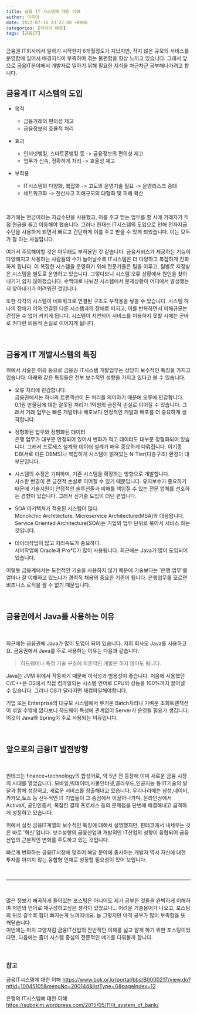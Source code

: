 ```yaml
---
title: 금융 IT 시스템에 대한 이해
author: 이주아
date: 2022-07-16 23:27:00 +0900
categories: [커리어 여정]
tags: [금융IT]
---
```



금융권 IT회사에서 일하기 시작한지 6개월정도가 지났지만, 작지 않은 규모의 서비스를 운영함에 있어서 배경지식이 부족하여 겪는 불편함을 항상 느끼고 있습니다. 그래서 앞으로 금융IT분야에서 개발자로 일하기 위해 필요한 지식을 차근차근 공부해나가려고 합니다. 

## 금융계 IT 시스템의 도입

 - 목적
   - 금융거래의 편의성 제고
   - 금융정보의 효율적 처리

- 효과
  - 인터넷뱅킹, 스마트폰뱅킹 등 -> 금융정보의 편의성 제고
  - 업무가 신속, 정확하게 처리 -> 효율성 제고

- 부작용
  - IT시스템의 다양화, 복잡화 -> 고도의 운영기술 필요 -> 운영리스크 증대
  - 네트워크화 -> 전산사고 피해규모의 대형화 및 피해 확산

<br>

과거에는 현금이라는 지급수단을 사용했고, 이를 주고 받는 업무를 할 시에 거래자가 직접 현금을 들고 이동해야 했습니다. 그러나 현재는 IT시스템의 도입으로 인해 전자지급수단을 사용하게 되면서 빠르고 간단하게 이를 주고 받을 수 있게 되었습니다. 이는 모두가 잘 아는 사실입니다.  

여기서 주목해야할 것은 아무래도 부작용인 것 같습니다. 금융서비스가 제공하는 기능이 다양해지고 사용하는 사람들의 수가 늘어날수록 IT시스템은 더 다양하고 복잡하게 진화하게 됩니다. 이 복잡한 시스템을 운영하기 위해 전문가들은 팀을 이루고, 팀별로 지정받은 시스템을 별도로 운영하고 있습니다. 그렇다보니 시스템 오류 상황에서 원인을 찾아내기가 쉽지 않아졌습니다. 수백대로 나눠진 시스템에서 문제상황이 어디에서 발생했는지 찾아내기가 어려워진 것입니다. 

또한 각각의 시스템이 네트워크로 연결된 구조도 부작용을 낳을 수 있습니다. 시스템 하나의 장애가 이와 연결된 다른 시스템과의 장애로 퍼지고, 이를 반복하면서 피해규모는 걷잡을 수 없이 커지게 됩니다. 시스템이 지연되어 서비스를 이용하지 못할 시에는 곧바로 커다란 비용적 손실로 이어지게 됩니다.

<br>

## 금융계 IT 개발시스템의 특징

 위에서 서술한 이유 등으로 금융권 IT시스템 개발업무는 상당히 보수적인 특징을 가지고 있습니다. 아래와 같은 특징들은 전부 보수적인 성향을 가지고 있다고 볼 수 있습니다.

- 오류 처리에 민감합니다.  
  금융권에서는 하나의 트랜잭션이 돈 처리를 의미하기 때문에 오류에 민감합니다. 0.1원 반올림에 대한 잘못된 처리가 1억원의 금전적 손실로 이어질 수 있습니다. 그래서 거래 업무는 빠른 개발이나 배포보다 안정적인 개발과 배포를 더 중요하게 생각합니다.

- 정형화된 업무와 정형화된 데이터  
  은행 업무가 대부분 안정되어 있어서 변화가 적고 데이터도 대부분 정형화되어 있습니다. 그래서 프로세스 설계와 데이터 설계가 매우 중요하게 다뤄집니다. 이기종 DB(서로 다른 DBMS)나 복잡하게 시스템이 얽혀있는 N-Tier(다층구조) 환경이 대부분입니다.
   
- 시스템의 수정은 기피하며, 기존 시스템을 확장하는 방향으로 개발합니다.  
  사소한 변경이 큰 금전적 손실로 이어질 수 있기 때문입니다. 유지보수가 중요하기 때문에 기술지원이 안정적인 솔루션들과 피해를 책임질 수 있는 전문 업체를 선호하는 경향이 있습니다. 그래서 신기술 도입이 더딘 편입니다.

- SOA 아키택쳐가 적용된 시스템이 많다.  
  Monolichic Architecture, Microservice Architecture(MSA)와 대응됩니다. Service Oriented Architecture(SOA)는 기업의 업무 단위로 묶어서 서비스 하는것입니다.

- 데이터작업이 많고 처리속도가 중요하다.  
  서버작업에 Oracle과 Pro*C가 많이 사용됩니다. 최근에는 Java가 많이 도입되어 있습니다.

이렇듯 금융계에서는 도전적인 기술을 사용하지 않기 때문에 기술보다는 '은행 업무'를 얼마나 잘 이해하고 있느냐가 경력직 채용의 중요한 기준이 됩니다. 은행업무를 모르면 비즈니스 로직을 짤 수 없기 때문입니다.
  

<br>


## 금융권에서 Java를 사용하는 이유

<br>

최근에는 금융권에 Java가 많이 도입이 되어 있습니다. 저희 회사도 Java를 사용하고요. 금융권에서 Java를 주로 사용하는 이유는 다음과 같습니다.

> 하드웨어나 특정 기술 구조에 의존적인 개발은 하지 않아도 됩니다.

Java는 JVM 위에서 작동하기 때문에 이식성과 범용성이 좋습니다. 처음에 사용했던 C/C++은 OS에서 직접 컴파일되는 시스템 언어로 CPU의 성능을 100%까지 끌어낼 수 있습니다. 그러나 OS가 달라지면 재컴파일해야합니다.  

기업 또는 Enterprise의 대규모 시스템에서 무거운 Batch처리나 가벼운 조회트랜잭션이 섞일 수밖에 없다보니 하드웨어 특성에 관계없이 Server가 운영될 필요가 생깁니다. 이것이 Java와 Spring이 주로 사용되는 이유입니다.

<br>

## 앞으로의 금융IT 발전방향

<br>

핀테크는 finance+technology의 합성어로, 약 5년 전 등장해 이미 새로운 금융 시장의 시대를 열었습니다. 모바일,빅데이터,사물인터넷,클라우드,인공지능 등 IT기술의 발달과 함께 성장하고, 새로운 서비스를 창출해내고 있습니다. 우리나라에는 삼성,네이버,카카오,토스 등 선두적인 IT 기업들이 그 중심에서 이끌어나가며, 온라인상에서 ActiveX, 공인인증서, 복잡한 결제 프로세스 등의 문제점을 단번에 해결해내고 급격하게 성장하고 있습니다.  

위에서 실컷 금융IT계열의 보수적인 특징에 대해서 설명했지만, 핀테크에서 내세우는 것은 바로 '혁신'입니다. 보수성향의 금융산업과 개발적인 IT산업의 성향이 융합되어 금융산업의 근본적인 변화를 주도하고 있는 것입니다. 

빠르게 변화하는 금융IT시장에 맞추어 해당 분야에 종사하는 개발자 역시 자신에 대한 투자를 아끼지 않는 융합형 인재로 성장할 필요성이 있어 보입니다.


<br>

---
<br>

많은 정보가 빼곡하게 들어있는 포스팅은 아니어도 제가 공부한 것들을 완벽하게 이해하여 저만의 언어로 재구성하고싶은 생각이 있었으나... 어려운 기술용어가 나오고, 포스팅의 뒤로 갈수록 힘이 빠지는게 느껴지네요. 늘 그렇지만 아직 공부가 많이 부족함을 또 깨닫습니다.   
이번에는 마치 교양처럼 금융IT산업의 전반적인 이해를 넓고 얕게 하기 위한 포스팅이었다면, 다음에는 좀더 시스템 중심의 전문적인 얘기를 다뤄볼까 합니다.  

<br>

### 참고

금융IT시스템에 대한 이해 <https://www.bok.or.kr/portal/bbs/B0000217/view.do?nttId=10045105&menuNo=200144&listType=G&pageIndex=12﻿>  

은행의 IT시스템에 대한 이해 <https://subokim.wordpress.com/2015/05/11/it_system_of_bank/>